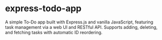 # express-todo-app
A simple To-Do app built with Express.js and vanilla JavaScript, featuring task management via a web UI and RESTful API. Supports adding, deleting, and fetching tasks with automatic ID reordering.

